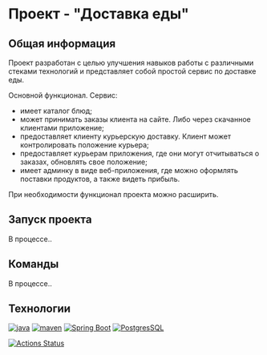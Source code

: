 # Проект - "Доставка еды"

## Общая информация

Проект разработан с целью улучшения навыков работы с различными стеками технологий и представляет
собой простой сервис по доставке еды.

Основной функционал. Сервис:

- имеет каталог блюд;
- может принимать заказы клиента на сайте. Либо через скачанное клиентами приложение;
- предоставляет клиенту курьерскую доставку. Клиент может контролировать положение курьера;
- предоставляет курьерам приложения, где они могут отчитываться о заказах, обновлять свое положение;
- имеет админку в виде веб-приложения, где можно оформлять поставки продуктов, а также видеть прибыль.

При необходимости функционал проекта можно расширить.

## Запуск проекта

В процессе..

## Команды

В процессе..

## Технологии

[![java](https://img.shields.io/badge/java-17-red)](https://www.java.com/)
[![maven](https://img.shields.io/badge/apache--maven-3.8.3-blue)](https://maven.apache.org/)
[![Spring Boot](https://img.shields.io/badge/spring%20boot-2.7.3-brightgreen)](https://spring.io/projects/spring-boot)
[![PostgresSQL](https://img.shields.io/badge/postgreSQL-14-blue)](https://www.postgresql.org/)

[![Actions Status](https://github.com/alxkzncoff/job4j_fast_food/workflows/java-ci/badge.svg)](https://github.com/alxkzncoff/job4j_fast_food/actions)